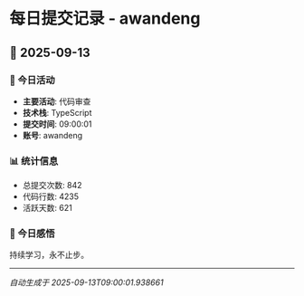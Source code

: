 # 每日提交记录 - awandeng

## 📅 2025-09-13

### 🎯 今日活动
- **主要活动**: 代码审查
- **技术栈**: TypeScript
- **提交时间**: 09:00:01
- **账号**: awandeng

### 📊 统计信息
- 总提交次数: 842
- 代码行数: 4235
- 活跃天数: 621

### 💭 今日感悟
持续学习，永不止步。

---
*自动生成于 2025-09-13T09:00:01.938661*
